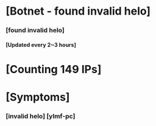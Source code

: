 # [Botnet - found invalid helo]
### [found invalid helo]
#### [Updated every 2~3 hours]

# [Counting 149 IPs]

# [Symptoms] 
###   [invalid helo] [ylmf-pc]
